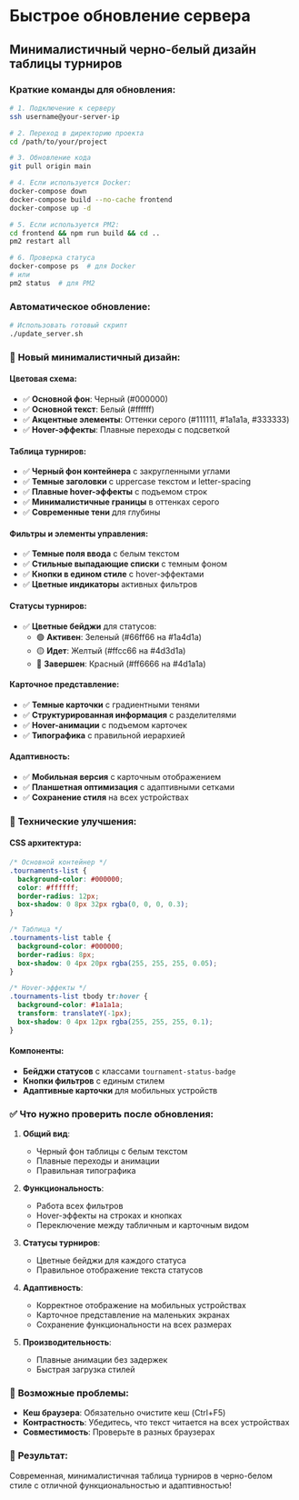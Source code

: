 # Быстрое обновление сервера

## Минималистичный черно-белый дизайн таблицы турниров

### Краткие команды для обновления:

```bash
# 1. Подключение к серверу
ssh username@your-server-ip

# 2. Переход в директорию проекта
cd /path/to/your/project

# 3. Обновление кода
git pull origin main

# 4. Если используется Docker:
docker-compose down
docker-compose build --no-cache frontend
docker-compose up -d

# 5. Если используется PM2:
cd frontend && npm run build && cd ..
pm2 restart all

# 6. Проверка статуса
docker-compose ps  # для Docker
# или
pm2 status  # для PM2
```

### Автоматическое обновление:

```bash
# Использовать готовый скрипт
./update_server.sh
```

### 🎨 **Новый минималистичный дизайн:**

#### Цветовая схема:
- ✅ **Основной фон**: Черный (#000000)
- ✅ **Основной текст**: Белый (#ffffff)
- ✅ **Акцентные элементы**: Оттенки серого (#111111, #1a1a1a, #333333)
- ✅ **Hover-эффекты**: Плавные переходы с подсветкой

#### Таблица турниров:
- ✅ **Черный фон контейнера** с закругленными углами
- ✅ **Темные заголовки** с uppercase текстом и letter-spacing
- ✅ **Плавные hover-эффекты** с подъемом строк
- ✅ **Минималистичные границы** в оттенках серого
- ✅ **Современные тени** для глубины

#### Фильтры и элементы управления:
- ✅ **Темные поля ввода** с белым текстом
- ✅ **Стильные выпадающие списки** с темным фоном
- ✅ **Кнопки в едином стиле** с hover-эффектами
- ✅ **Цветные индикаторы** активных фильтров

#### Статусы турниров:
- ✅ **Цветные бейджи** для статусов:
  - 🟢 **Активен**: Зеленый (#66ff66 на #1a4d1a)
  - 🟡 **Идет**: Желтый (#ffcc66 на #4d3d1a)
  - 🔴 **Завершен**: Красный (#ff6666 на #4d1a1a)

#### Карточное представление:
- ✅ **Темные карточки** с градиентными тенями
- ✅ **Структурированная информация** с разделителями
- ✅ **Hover-анимации** с подъемом карточек
- ✅ **Типографика** с правильной иерархией

#### Адаптивность:
- ✅ **Мобильная версия** с карточным отображением
- ✅ **Планшетная оптимизация** с адаптивными сетками
- ✅ **Сохранение стиля** на всех устройствах

### 🔧 **Технические улучшения:**

#### CSS архитектура:
```css
/* Основной контейнер */
.tournaments-list {
  background-color: #000000;
  color: #ffffff;
  border-radius: 12px;
  box-shadow: 0 8px 32px rgba(0, 0, 0, 0.3);
}

/* Таблица */
.tournaments-list table {
  background-color: #000000;
  border-radius: 8px;
  box-shadow: 0 4px 20px rgba(255, 255, 255, 0.05);
}

/* Hover-эффекты */
.tournaments-list tbody tr:hover {
  background-color: #1a1a1a;
  transform: translateY(-1px);
  box-shadow: 0 4px 12px rgba(255, 255, 255, 0.1);
}
```

#### Компоненты:
- **Бейджи статусов** с классами `tournament-status-badge`
- **Кнопки фильтров** с единым стилем
- **Адаптивные карточки** для мобильных устройств

### ✅ **Что нужно проверить после обновления:**

1. **Общий вид**:
   - Черный фон таблицы с белым текстом
   - Плавные переходы и анимации
   - Правильная типографика

2. **Функциональность**:
   - Работа всех фильтров
   - Hover-эффекты на строках и кнопках
   - Переключение между табличным и карточным видом

3. **Статусы турниров**:
   - Цветные бейджи для каждого статуса
   - Правильное отображение текста статусов

4. **Адаптивность**:
   - Корректное отображение на мобильных устройствах
   - Карточное представление на маленьких экранах
   - Сохранение функциональности на всех размерах

5. **Производительность**:
   - Плавные анимации без задержек
   - Быстрая загрузка стилей

### 🚨 **Возможные проблемы:**
- **Кеш браузера**: Обязательно очистите кеш (Ctrl+F5)
- **Контрастность**: Убедитесь, что текст читается на всех устройствах
- **Совместимость**: Проверьте в разных браузерах

### 🎯 **Результат:**
Современная, минималистичная таблица турниров в черно-белом стиле с отличной функциональностью и адаптивностью! 